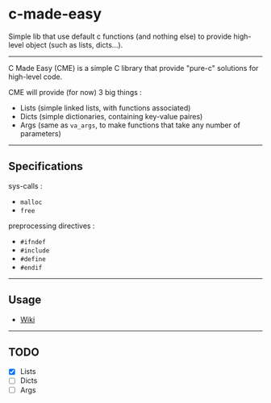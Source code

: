 # c-made-easy
Simple lib that use default c functions (and nothing else) to provide high-level object (such as lists, dicts...).

---

C Made Easy (CME) is a simple C library that provide "pure-c" solutions for high-level code.

CME will provide (for now) 3 big things :
- Lists (simple linked lists, with functions associated)
- Dicts (simple dictionaries, containing key-value paires)
- Args (same as `va_args`, to make functions that take any number of parameters)

---

## Specifications

sys-calls :
- `malloc`
- `free`

preprocessing directives :
- `#ifndef`
- `#include`
- `#define`
- `#endif`

---

## Usage

- <a href="https://github.com/Tech0ne/c-made-easy/wiki/">Wiki</a>

---

## TODO

- [x] Lists
- [ ] Dicts
- [ ] Args
